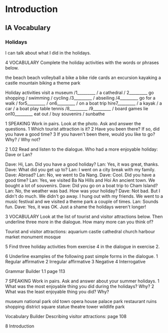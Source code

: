 # Introduction

## IA Vocabulary

### Holidays
I can talk about what I did in the holidays.

4 VOCABULARY Complete the holiday activities with the words or phrases below.

the beach  beach volleyball  a bike
a bike ride  cards  an excursion  kayaking
a castle  mountain biking  a theme park

Holiday activities
visit a museum /1_________ / a cathedral /
2_________
go shopping / swimming / cycling /3_________ /
abseiling /4_________
go for a walk / for5_________ / on6_________ /
on a boat trip
hire7_________ / a kayak / a car / a boat
play table tennis /8_________ /9_________ /
board games
lie on10_________
eat out / buy souvenirs / sunbathe

1 SPEAKING Work in pairs. Look at the photo. Ask and answer the questions.
1 Which tourist attraction is it?
2 Have you been there? If so, did you have a good time?
3 If you haven't been there, would you like to go? Why? / Why not?

2 1.02 Read and listen to the dialogue. Who had a more enjoyable holiday: Dave or Lan?

Dave: Hi, Lan. Did you have a good holiday?
Lan: Yes, it was great, thanks.
Dave: What did you get up to?
Lan: I went on a city break with my family.
Dave: Abroad?
Lan: No, we went to Da Nang.
Dave: Cool. Did you have a good time?
Lan: Yes, we visited Ba Na Hills and Hoi An ancient town. We bought a lot of souvenirs.
Dave: Did you go on a boat trip to Cham Island?
Lan: No, the weather was bad. How was your holiday?
Dave: Not bad. But I didn't do much. We didn't go away. I hung out with my friends. We went to a music festival and we visited a theme park a couple of times.
Lan: Sounds fun.
Dave: Yes, it was OK. Just a shame the holidays weren't longer!

3 VOCABULARY Look at the list of tourist and visitor attractions below. Then underline three more in the dialogue. How many more can you think of?

Tourist and visitor attractions: aquarium  castle  cathedral  church  harbour  market  monument  mosque

5 Find three holiday activities from exercise 4 in the dialogue in exercise 2.

6 Underline examples of the following past simple forms in the dialogue.
1 Regular affirmative
2 Irregular affirmative
3 Negative
4 Interrogative

Grammar Builder 1.1 page 113

7 SPEAKING Work in pairs. Ask and answer about your summer holidays.
1 What was the most enjoyable thing you did during the holidays? Why?
2 What was the least enjoyable thing you did? Why?

museum  national park  old town  opera house  palace  park  restaurant  ruins  shopping district  square  statue  theatre  tower  wildlife park

Vocabulary Builder Describing visitor attractions: page 108

8 Introduction